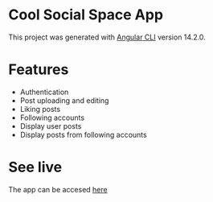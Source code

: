 # Cool Social Space App

This project was generated with [Angular CLI](https://github.com/angular/angular-cli) version 14.2.0.

# Features

- Authentication
- Post uploading and editing
- Liking posts
- Following accounts
- Display user posts
- Display posts from following accounts

# See live
The app can be accesed [here](https://cool-social-space.netlify.app/)